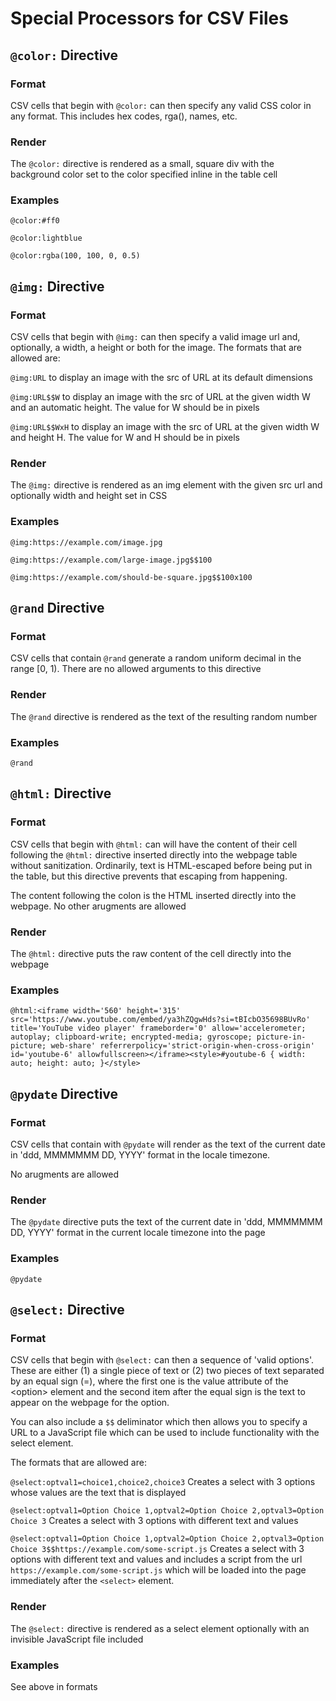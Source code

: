 # Special Processors for CSV Files

## `@color:` Directive

### Format
CSV cells that begin with `@color:` can then specify any valid CSS color in any format. This includes hex codes, rga(), names, etc.

### Render
The `@color:` directive is rendered as a small, square div with the background color set to the color specified inline in the table cell

### Examples

`@color:#ff0`

`@color:lightblue`

`@color:rgba(100, 100, 0, 0.5)`

## `@img:` Directive

### Format
CSV cells that begin with `@img:` can then specify a valid image url and, optionally, a width, a height or both for the image.
The formats that are allowed are:

`@img:URL` to display an image with the src of URL at its default dimensions

`@img:URL$$W` to display an image with the src of URL at the given width W and an automatic height. The value for W should be in pixels

`@img:URL$$WxH` to display an image with the src of URL at the given width W and height H. The value for W and H should be in pixels


### Render
The `@img:` directive is rendered as an img element with the given src url and optionally width and height set in CSS

### Examples

`@img:https://example.com/image.jpg`

`@img:https://example.com/large-image.jpg$$100`

`@img:https://example.com/should-be-square.jpg$$100x100`

## `@rand` Directive

### Format
CSV cells that contain `@rand` generate a random uniform decimal in the range [0, 1).
There are no allowed arguments to this directive

### Render
The `@rand` directive is rendered as the text of the resulting random number

### Examples

`@rand`

## `@html:` Directive

### Format
CSV cells that begin with `@html:` can will have the content of their cell following the `@html:` directive inserted directly into the webpage table without sanitization.
Ordinarily, text is HTML-escaped before being put in the table, but this directive prevents that escaping from happening.

The content following the colon is the HTML inserted directly into the webpage. No other arugments are allowed

### Render
The `@html:` directive puts the raw content of the cell directly into the webpage

### Examples

`@html:<iframe width='560' height='315' src='https://www.youtube.com/embed/ya3hZQgwHds?si=tBIcbO35698BUvRo' title='YouTube video player' frameborder='0' allow='accelerometer; autoplay; clipboard-write; encrypted-media; gyroscope; picture-in-picture; web-share' referrerpolicy='strict-origin-when-cross-origin' id='youtube-6' allowfullscreen></iframe><style>#youtube-6 { width: auto; height: auto; }</style>`


## `@pydate` Directive

### Format
CSV cells that contain with `@pydate` will render as the text of the current date in 'ddd, MMMMMMM DD, YYYY' format in the locale timezone.

No arugments are allowed

### Render
The `@pydate` directive puts the text of the current date in 'ddd, MMMMMMM DD, YYYY' format in the current locale timezone into the page

### Examples

`@pydate`

## `@select:` Directive

### Format
CSV cells that begin with `@select:` can then a sequence of 'valid options'. These are either (1) a single piece of text or (2) two pieces of text separated by an equal sign (=), where the first one is the value attribute of the &lt;option&gt; element and the second item after the equal sign is the text to appear on the webpage for the option.

You can also include a `$$` deliminator which then allows you to specify a URL to a JavaScript file which can be used to include functionality with the select element.

The formats that are allowed are:

`@select:optval1=choice1,choice2,choice3` Creates a select with 3 options whose values are the text that is displayed

`@select:optval1=Option Choice 1,optval2=Option Choice 2,optval3=Option Choice 3` Creates a select with 3 options with different text and values

`@select:optval1=Option Choice 1,optval2=Option Choice 2,optval3=Option Choice 3$$https://example.com/some-script.js` Creates a select with 3 options with different text and values and includes a script from the url `https://example.com/some-script.js` which will be loaded into the page immediately after the `<select>` element.

### Render
The `@select:` directive is rendered as a select element optionally with an invisible JavaScript file included

### Examples

See above in formats